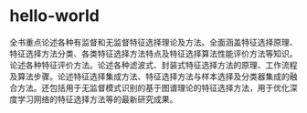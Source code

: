 # hello-world

全书重点论述各种有监督和无监督特征选择理论及方法。全面涵盖特征选择原理、特征选择方法分类、各类特征选择方法特点及特征选择算法性能评价方法等知识。论述各种特征评价方法。论述各种滤波式、封装式特征选择方法的原理、工作流程及算法步骤。论述特征选择集成方法、特征选择方法与样本选择及分类器集成的融合方法。还包括用于无监督模式识别的基于图谱理论的特征选择方法，用于优化深度学习网络的特征选择方法等的最新研究成果。
